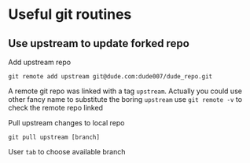 # Useful git routines
## Use upstream to update forked repo
Add upstream repo
```
git remote add upstream git@dude.com:dude007/dude_repo.git
```
A remote git repo was linked with a tag `upstream`.
Actually you could use other fancy name to substitute the boring `upstream`
use `git remote -v` to check the remote repo linked

Pull upstream changes to local repo
```
git pull upstream [branch]
```
User `tab` to choose available branch

